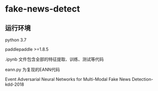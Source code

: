 # fake-news-detect

## 运行环境
python 3.7

paddlepaddle >=1.8.5


.ipynb 文件包含全部的特征提取、训练、测试等代码

eann.py 为复现的EANN代码

Event Adversarial Neural Networks for Multi-Modal Fake News Detection-kdd-2018

